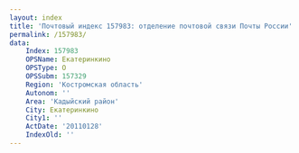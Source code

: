 ```yaml
---
layout: index
title: 'Почтовый индекс 157983: отделение почтовой связи Почты России'
permalink: /157983/
data:
    Index: 157983
    OPSName: Екатеринкино
    OPSType: О
    OPSSubm: 157329
    Region: 'Костромская область'
    Autonom: ''
    Area: 'Кадыйский район'
    City: Екатеринкино
    City1: ''
    ActDate: '20110128'
    IndexOld: ''
---
```

